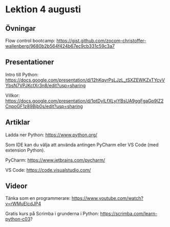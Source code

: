 # Lektion 4 augusti

## Övningar

Flow control bootcamp: https://gist.github.com/zocom-christoffer-wallenberg/9680b2b564f424b67ec9cb331c59c3a7

## Presentationer

Intro till Python: https://docs.google.com/presentation/d/12hKqyrPsLJzL_tSXZEWKZxTYcvVYbsN7VPJKctXr3n8/edit?usp=sharing

Villkor: https://docs.google.com/presentation/d/1ptDylLfXLyiYBsUA9ggFgaGp9lZ2CnpoGF1z89Bjb0s/edit?usp=sharing

## Artiklar

Ladda ner Python: https://www.python.org/

Som IDE kan du välja att använda antingen PyCharm eller VS Code (med extension Python).

PyCharm: https://www.jetbrains.com/pycharm/

VS Code: https://code.visualstudio.com/

## Videor

Tänka som en programmerare: https://www.youtube.com/watch?v=rWMuEIcdJP4

Gratis kurs på Scrimba i grunderna i Python: https://scrimba.com/learn-python-c03?
